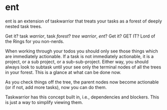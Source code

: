 # ent

ent is an extension of taskwarrior that treats your tasks as a forest of deeply nested task trees.

Get it? task _warrior_, task _forest_? _tree_ _warrior_, _ent_? Get it? GET IT? Lord of the Rings for you non-nerds.

When working through your todos you should only see those things which are immediately actionable. If a task is not immediately actionable, it is a project, or a sub project, or a sub-sub-project. Either way, you should always look to subtask until your see only the terminal nodes of all the trees in your forest. This is a glance at what can be done now.

As you check things off the tree, the parent nodes now become actionable (or if not, add more tasks), now you can do them.

Taskwarrior has this concept built in, i.e., dependencies and blockers. This is just a way to simplify viewing them.
